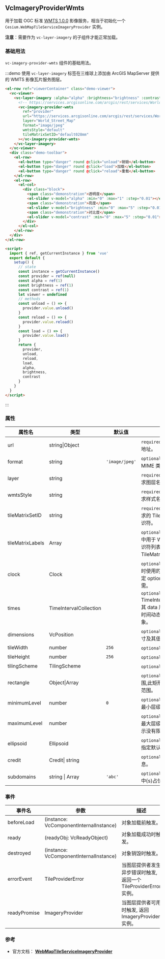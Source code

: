 ## VcImageryProviderWmts

用于加载 OGC 标准 [WMTS 1.0.0](http://www.opengeospatial.org/standards/wmts) 影像服务，相当于初始化一个 `Cesium.WebMapTileServiceImageryProvider` 实例。

**注意**：需要作为 `vc-layer-imagery` 的子组件才能正常加载。

### 基础用法

`vc-imagery-provider-wmts` 组件的基础用法。

:::demo 使用 `vc-layer-imagery` 标签在三维球上添加由 ArcGIS MapServer 提供的 WMTS 影像瓦片服务图层。

```html
<el-row ref="viewerContainer" class="demo-viewer">
  <vc-viewer>
    <vc-layer-imagery :alpha="alpha" :brightness="brightness" :contrast="contrast">
      <!-- https://services.arcgisonline.com/arcgis/rest/services/World_Street_Map/MapServer/WMTS/1.0.0/WMTSCapabilities.xml -->
      <vc-imagery-provider-wmts
        ref="provider"
        url="https://services.arcgisonline.com/arcgis/rest/services/World_Street_Map/MapServer/WMTS/tile/1.0.0/World_Street_Map/{Style}/{TileMatrixSet}/{TileMatrix}/{TileRow}/{TileCol}.jpg"
        layer="World_Street_Map"
        format="image/jpeg"
        wmtsStyle="default"
        tileMatrixSetID="default028mm"
      ></vc-imagery-provider-wmts>
    </vc-layer-imagery>
  </vc-viewer>
  <div class="demo-toolbar">
    <el-row>
      <el-button type="danger" round @click="unload">销毁</el-button>
      <el-button type="danger" round @click="load">加载</el-button>
      <el-button type="danger" round @click="reload">重载</el-button>
    </el-row>
    <el-row>
      <el-col>
        <div class="block">
          <span class="demonstration">透明度</span>
          <el-slider v-model="alpha" :min="0" :max="1" :step="0.01"></el-slider>
          <span class="demonstration">亮度</span>
          <el-slider v-model="brightness" :min="0" :max="5" :step="0.01"></el-slider>
          <span class="demonstration">对比度</span>
          <el-slider v-model="contrast" :min="0" :max="5" :step="0.01"></el-slider>
        </div>
      </el-col>
    </el-row>
  </div>
</el-row>

<script>
  import { ref, getCurrentInstance } from 'vue'
  export default {
    setup() {
      // state
      const instance = getCurrentInstance()
      const provider = ref(null)
      const alpha = ref(1)
      const brightness = ref(1)
      const contrast = ref(1)
      let viewer = undefined
      // methods
      const unload = () => {
        provider.value.unload()
      }
      const reload = () => {
        provider.value.reload()
      }
      const load = () => {
        provider.value.load()
      }
      return {
        provider,
        unload,
        reload,
        load,
        alpha,
        brightness,
        contrast
      }
    }
  }
</script>
```

:::

### 属性

| 属性名           | 类型                   | 默认值         | 描述                                                                                |
| ---------------- | ---------------------- | -------------- | ----------------------------------------------------------------------------------- |
| url              | string\|Object         |                | `required` 指定 wmts 服务地址。                                                     |
| format           | string                 | `'image/jpeg'` | `optional` 指定服务的 MIME 类型。                                                   |
| layer            | string                 |                | `required` 指定 WMTS 请求图层名称。                                                 |
| wmtsStyle        | string                 |                | `required` 指定 WMTS 请求样式名称。                                                 |
| tileMatrixSetID  | string                 |                | `required` 指定 WMTS 请求的 TileMatrixSet 的标识符。                                |
| tileMatrixLabels | Array                  |                | `optional` 指定 TileMatrix 中用于 WMTS 请求的标识符列表，每个 TileMatrix 级别一个。 |
| clock            | Clock                  |                | `optional` 确定时间维度值时使用的 Clock 实例。 指定 options.times 时必需。          |
| times            | TimeIntervalCollection |                | `optional` TimeIntervalCollection，其 data 属性是一个包含时间动态维度及其值的对象。 |
| dimensions   | VcPosition                 |                | `optional` 指定包含静态尺寸及其值的对象。                                           |
| tileWidth        | number                 | `256`          | `optional` 像元宽度。                                                               |
| tileHeight       | number                 | `256`          | `optional` 像元高度。                                                               |
| tilingScheme     | TilingScheme           |                | `optional` 指定切片方案。                                                           |
| rectangle        | Object\|Array          |                | `optional` 图层的矩形范围,此矩形限制了影像可见范围。                                |
| minimumLevel     | number                 | `0`            | `optional` 图层可以显示的最小层级。                                                 |
| maximumLevel     | number                 |                | `optional` 图层可以显示的最大层级，undefined 表示没有限制。                         |
| ellipsoid        | Ellipsoid              |                | `optional` 参考椭球体，没指定默认 WGS84 椭球。                                      |
| credit           | Credit\| string        |                | `optional` 数据源描述信息。                                                         |
| subdomains       | string \| Array        | `'abc'`        | `optional` 指定 URL 模板中{s}占位符的子域。                                         |

### 事件

| 事件名       | 参数                                    | 描述                                                              |
| ------------ | --------------------------------------- | ----------------------------------------------------------------- |
| beforeLoad   | (instance: VcComponentInternalInstance) | 对象加载前触发。                                                  |
| ready        | (readyObj: VcReadyObject)               | 对象加载成功时触发。                                              |
| destroyed    | (instance: VcComponentInternalInstance) | 对象销毁时触发。                                                  |
| errorEvent   | TileProviderError                       | 当图层提供者发生异步错误时触发, 返回一个 TileProviderError 实例。 |
| readyPromise | ImageryProvider                         | 当图层提供者可用时触发, 返回 ImageryProvider 实例。               |

### 参考

- 官方文档： **[WebMapTileServiceImageryProvider](https://cesium.com/docs/cesiumjs-ref-doc/WebMapTileServiceImageryProvider.html)**

